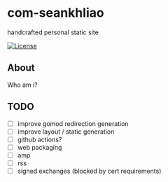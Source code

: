 # com-seankhliao

handcrafted personal static site

[![License](https://img.shields.io/github/license/seankhliao/com-seankhliao.svg?style=for-the-badge&maxAge=31536000)](LICENSE)

## About

Who am i?

## TODO

- [ ] improve gomod redirection generation
- [ ] improve layout / static generation
- [ ] github actions?
- [ ] web packaging
- [ ] amp
- [ ] rss
- [ ] signed exchanges (blocked by cert requirements)
